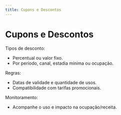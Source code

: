 ```yaml
---
title: Cupons e Descontos
---
```


# Cupons e Descontos

Tipos de desconto:
- Percentual ou valor fixo.
- Por período, canal, estadia mínima ou ocupação.

Regras:
- Datas de validade e quantidade de usos.
- Compatibilidade com tarifas promocionais.

Monitoramento:
- Acompanhe o uso e impacto na ocupação/receita.
